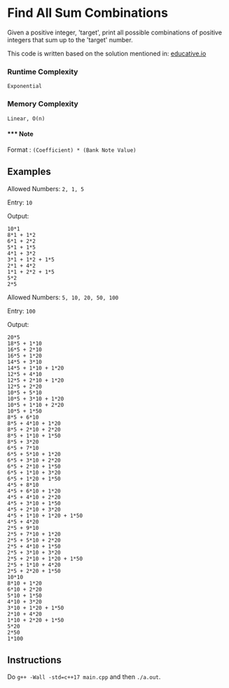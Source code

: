 # Find All Sum Combinations
Given a positive integer, 'target', print all possible combinations of positive integers that sum up to the 'target' number.

This code is written based on the solution mentioned in: [educative.io](https://www.educative.io/m/find-all-sum-combinations)


### Runtime Complexity
`Exponential`

### Memory Complexity
`Linear, O(n)`


#### *** Note
Format : `(Coefficient) * (Bank Note Value)`

## Examples
Allowed Numbers: `2, 1, 5`

Entry: `10` 

Output: 
```
10*1 
8*1 + 1*2 
6*1 + 2*2 
5*1 + 1*5 
4*1 + 3*2 
3*1 + 1*2 + 1*5 
2*1 + 4*2 
1*1 + 2*2 + 1*5 
5*2 
2*5 
```

Allowed Numbers: `5, 10, 20, 50, 100`

Entry: `100` 

Output: 
```
20*5 
18*5 + 1*10 
16*5 + 2*10 
16*5 + 1*20 
14*5 + 3*10 
14*5 + 1*10 + 1*20 
12*5 + 4*10 
12*5 + 2*10 + 1*20 
12*5 + 2*20 
10*5 + 5*10 
10*5 + 3*10 + 1*20 
10*5 + 1*10 + 2*20 
10*5 + 1*50 
8*5 + 6*10 
8*5 + 4*10 + 1*20 
8*5 + 2*10 + 2*20 
8*5 + 1*10 + 1*50 
8*5 + 3*20 
6*5 + 7*10 
6*5 + 5*10 + 1*20 
6*5 + 3*10 + 2*20 
6*5 + 2*10 + 1*50 
6*5 + 1*10 + 3*20 
6*5 + 1*20 + 1*50 
4*5 + 8*10 
4*5 + 6*10 + 1*20 
4*5 + 4*10 + 2*20 
4*5 + 3*10 + 1*50 
4*5 + 2*10 + 3*20 
4*5 + 1*10 + 1*20 + 1*50 
4*5 + 4*20 
2*5 + 9*10 
2*5 + 7*10 + 1*20 
2*5 + 5*10 + 2*20 
2*5 + 4*10 + 1*50 
2*5 + 3*10 + 3*20 
2*5 + 2*10 + 1*20 + 1*50 
2*5 + 1*10 + 4*20 
2*5 + 2*20 + 1*50 
10*10 
8*10 + 1*20 
6*10 + 2*20 
5*10 + 1*50 
4*10 + 3*20 
3*10 + 1*20 + 1*50 
2*10 + 4*20 
1*10 + 2*20 + 1*50 
5*20 
2*50 
1*100 
```

## Instructions
Do `g++ -Wall -std=c++17 main.cpp` and then `./a.out`.

